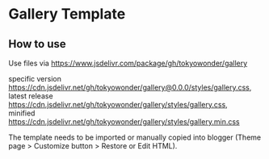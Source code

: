 # Gallery Template
## How to use
Use files via 
https://www.jsdelivr.com/package/gh/tokyowonder/gallery

specific version https://cdn.jsdelivr.net/gh/tokyowonder/gallery@0.0.0/styles/gallery.css,  
latest release https://cdn.jsdelivr.net/gh/tokyowonder/gallery/styles/gallery.css,  
minified https://cdn.jsdelivr.net/gh/tokyowonder/gallery/styles/gallery.min.css 

The template needs to be imported or manually copied into blogger (Theme page > Customize button > Restore or Edit HTML).
